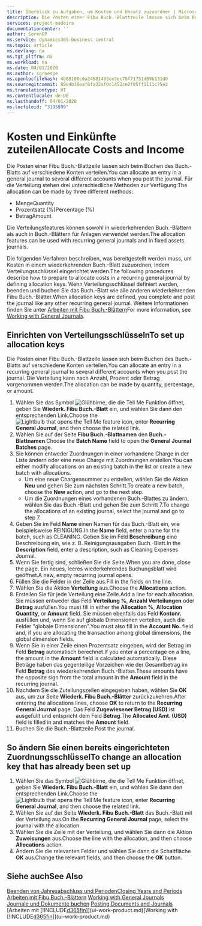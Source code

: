```yaml
---
title: Überblick zu Aufgaben, um Kosten und Umsatz zuzuordnen | Microsoft Docs
description: Die Posten einer Fibu Buch.-Blattzeile lassen sich beim Buchen des Buch.-Blatts auf verschiedene Konten verteilen.
services: project-madeira
documentationcenter: ''
author: SorenGP
ms.service: dynamics365-business-central
ms.topic: article
ms.devlang: na
ms.tgt_pltfrm: na
ms.workload: na
ms.date: 04/01/2020
ms.author: sgroespe
ms.openlocfilehash: 4b08100c6a24681485ce3ec76f71751d69b131d0
ms.sourcegitcommit: 88e4b30eaf6fa32af0c1452ce2f85ff1111c75e2
ms.translationtype: HT
ms.contentlocale: de-DE
ms.lasthandoff: 04/01/2020
ms.locfileid: "3195899"
---
```

# <a name="allocate-costs-and-income"></a><span data-ttu-id="e572d-103">Kosten und Einkünfte zuteilen</span><span class="sxs-lookup"><span data-stu-id="e572d-103">Allocate Costs and Income</span></span>
<span data-ttu-id="e572d-104">Die Posten einer Fibu Buch.-Blattzeile lassen sich beim Buchen des Buch.-Blatts auf verschiedene Konten verteilen.</span><span class="sxs-lookup"><span data-stu-id="e572d-104">You can allocate an entry in a general journal to several different accounts when you post the journal.</span></span> <span data-ttu-id="e572d-105">Für die Verteilung stehen drei unterschiedliche Methoden zur Verfügung:</span><span class="sxs-lookup"><span data-stu-id="e572d-105">The allocation can be made by three different methods:</span></span>

* <span data-ttu-id="e572d-106">Menge</span><span class="sxs-lookup"><span data-stu-id="e572d-106">Quantity</span></span>
* <span data-ttu-id="e572d-107">Prozentsatz (%)</span><span class="sxs-lookup"><span data-stu-id="e572d-107">Percentage (%)</span></span>
* <span data-ttu-id="e572d-108">Betrag</span><span class="sxs-lookup"><span data-stu-id="e572d-108">Amount</span></span>

<span data-ttu-id="e572d-109">Die Verteilungsfeatures können sowohl in wiederkehrenden Buch.-Blättern als auch in Buch.-Blättern für Anlagen verwendet werden.</span><span class="sxs-lookup"><span data-stu-id="e572d-109">The allocation features can be used with recurring general journals and in fixed assets journals.</span></span>
<!--You can also distribute the cost or revenue of a line to an intercompany partner when you post a sales or purchase document. When you post the document, a line will be posted in your general journal, and a corresponding line will be created in the intercompany outbox.-->

<span data-ttu-id="e572d-110">Die folgenden Verfahren beschreiben, was bereitgestellt werden muss, um Kosten in einem wiederkehrenden Buch.-Blatt zuzuordnen, indem Verteilungsschlüssel eingerichtet werden.</span><span class="sxs-lookup"><span data-stu-id="e572d-110">The following procedures describe how to prepare to allocate costs in a recurring general journal by defining allocation keys.</span></span> <span data-ttu-id="e572d-111">Wenn Verteilungsschlüssel definiert werden, beenden und buchen Sie das Buch.-Blatt wie alle anderen wiederkehrenden Fibu Buch.-Blätter.</span><span class="sxs-lookup"><span data-stu-id="e572d-111">When allocation keys are defined, you complete and post the journal like any other recurring general journal.</span></span> <span data-ttu-id="e572d-112">Weitere Informationen finden Sie unter [Arbeiten mit Fibu Buch.-Blättern](ui-work-general-journals.md)</span><span class="sxs-lookup"><span data-stu-id="e572d-112">For more information, see [Working with General Journals](ui-work-general-journals.md).</span></span>

## <a name="to-set-up-allocation-keys"></a><span data-ttu-id="e572d-113">Einrichten von Verteilungsschlüsseln</span><span class="sxs-lookup"><span data-stu-id="e572d-113">To set up allocation keys</span></span>
<span data-ttu-id="e572d-114">Die Posten einer Fibu Buch.-Blattzeile lassen sich beim Buchen des Buch.-Blatts auf verschiedene Konten verteilen.</span><span class="sxs-lookup"><span data-stu-id="e572d-114">You can allocate an entry in a recurring general journal to several different accounts when you post the journal.</span></span> <span data-ttu-id="e572d-115">Die Verteilung kann nach Anzahl, Prozent oder Betrag vorgenommen werden.</span><span class="sxs-lookup"><span data-stu-id="e572d-115">The allocation can be made by quantity, percentage, or amount.</span></span>
1. <span data-ttu-id="e572d-116">Wählen Sie das Symbol ![Glühbirne, die die Tell Me Funktion öffnet](media/ui-search/search_small.png "Sagen Sie mir, was Sie tun wollen"), geben Sie **Wiederk. Fibu Buch.-Blatt** ein, und wählen Sie dann den entsprechenden Link.</span><span class="sxs-lookup"><span data-stu-id="e572d-116">Choose the ![Lightbulb that opens the Tell Me feature](media/ui-search/search_small.png "Tell me what you want to do") icon, enter **Recurring General Journal**, and then choose the related link.</span></span>
2. <span data-ttu-id="e572d-117">Wählen Sie auf der Seite **Fibu Buch.-Blattnamen** den **Buch.-Blattnamen**.</span><span class="sxs-lookup"><span data-stu-id="e572d-117">Choose the **Batch Name** field to open the **General Journal Batches** page.</span></span>
3. <span data-ttu-id="e572d-118">Sie können entweder Zuordnungen in einer vorhandene Charge in der Liste ändern oder eine neue Charge mit Zuordnungen erstellen.</span><span class="sxs-lookup"><span data-stu-id="e572d-118">You can either modify allocations on an existing batch in the list or create a new batch with allocations.</span></span>
   * <span data-ttu-id="e572d-119">Um eine neue Chargennummer zu erstellen, wählen Sie die Aktion **Neu** und gehen Sie zum nächsten Schritt.</span><span class="sxs-lookup"><span data-stu-id="e572d-119">To create a new batch, choose the **New** action, and go to the next step.</span></span>
   * <span data-ttu-id="e572d-120">Um die Zuordnungen eines vorhandenen Buch.-Blattes zu ändern, wählen Sie das Buch.-Blatt und gehen Sie zum Schritt 7.</span><span class="sxs-lookup"><span data-stu-id="e572d-120">To change the allocations of an existing journal, select the journal and go to step 7.</span></span>    
4. <span data-ttu-id="e572d-121">Geben Sie im Feld **Name** einen Namen für das Buch.-Blatt ein, wie beispielsweise REINIGUNG.</span><span class="sxs-lookup"><span data-stu-id="e572d-121">In the **Name** field, enter a name for the batch, such as CLEANING.</span></span> <span data-ttu-id="e572d-122">Geben Sie im Feld **Beschreibung** eine Beschreibung ein, wie z. B. Reinigungsausgaben Buch.-Blatt.</span><span class="sxs-lookup"><span data-stu-id="e572d-122">In the **Description** field, enter a description, such as Cleaning Expenses Journal.</span></span>
5. <span data-ttu-id="e572d-123">Wenn Sie fertig sind, schließen Sie die Seite.</span><span class="sxs-lookup"><span data-stu-id="e572d-123">When you are done, close the page.</span></span> <span data-ttu-id="e572d-124">Ein neues, leeres wiederkehrendes Buchungsblatt wird geöffnet.</span><span class="sxs-lookup"><span data-stu-id="e572d-124">A new, empty recurring journal opens.</span></span>
6. <span data-ttu-id="e572d-125">Füllen Sie die Felder in der Zeile aus.</span><span class="sxs-lookup"><span data-stu-id="e572d-125">Fill in the fields on the line.</span></span>
7. <span data-ttu-id="e572d-126">Wählen Sie die Aktion **Verteilung** aus.</span><span class="sxs-lookup"><span data-stu-id="e572d-126">Choose the **Allocations** action.</span></span>
8. <span data-ttu-id="e572d-127">Erstellen Sie für jede Verteilung eine Zeile.</span><span class="sxs-lookup"><span data-stu-id="e572d-127">Add a line for each allocation.</span></span> <span data-ttu-id="e572d-128">Sie müssen entweder das Feld **Verteilung %**, **Anzahl Verteilungen** oder **Betrag** ausfüllen.</span><span class="sxs-lookup"><span data-stu-id="e572d-128">You must fill in either the **Allocation %**, **Allocation Quantity**, or **Amount** field.</span></span> <span data-ttu-id="e572d-129">Sie müssen ebenfalls das Feld **Kontonr.** ausfüllen und, wenn Sie auf globale Dimensionen verteilen, auch die Felder "globale Dimensionen".</span><span class="sxs-lookup"><span data-stu-id="e572d-129">You must also fill in the **Account No.** field and, if you are allocating the transaction among global dimensions, the global dimension fields.</span></span>
9. <span data-ttu-id="e572d-130">Wenn Sie in einer Zeile einen Prozentsatz eingeben, wird der Betrag im Feld **Betrag** automatisch berechnet.</span><span class="sxs-lookup"><span data-stu-id="e572d-130">If you enter a percentage on a line, the amount in the **Amount** field is calculated automatically.</span></span> <span data-ttu-id="e572d-131">Diese Beträge haben das gegenteilige Vorzeichen wie der Gesamtbetrag im Feld **Betrag** des wiederkehrenden Buch.-Blattes.</span><span class="sxs-lookup"><span data-stu-id="e572d-131">These amounts have the opposite sign from the total amount in the **Amount** field in the recurring journal.</span></span>
10. <span data-ttu-id="e572d-132">Nachdem Sie die Zuteilungszeilen eingegeben haben, wählen Sie **OK** aus, um zur Seite **Wiederk. Fibu Buch.-Blätter** zurückzukehren.</span><span class="sxs-lookup"><span data-stu-id="e572d-132">After entering the allocations lines, choose **OK** to return to the **Recurring General Journal** page.</span></span> <span data-ttu-id="e572d-133">Das Feld **Zugewiesener Betrag (USD)** ist ausgefüllt und entspricht dem Feld **Betrag**.</span><span class="sxs-lookup"><span data-stu-id="e572d-133">The **Allocated Amt. (USD)** field is filled in and matches the **Amount** field.</span></span>
11. <span data-ttu-id="e572d-134">Buchen Sie die Buch.-Blattzeile.</span><span class="sxs-lookup"><span data-stu-id="e572d-134">Post the journal.</span></span>

## <a name="to-change-an-allocation-key-that-has-already-been-set-up"></a><span data-ttu-id="e572d-135">So ändern Sie einen bereits eingerichteten Zuordnungsschlüssel</span><span class="sxs-lookup"><span data-stu-id="e572d-135">To change an allocation key that has already been set up</span></span>
1. <span data-ttu-id="e572d-136">Wählen Sie das Symbol ![Glühbirne, die die Tell Me Funktion öffnet](media/ui-search/search_small.png "Sagen Sie mir, was Sie tun wollen"), geben Sie **Wiederk. Fibu Buch.-Blatt** ein, und wählen Sie dann den entsprechenden Link.</span><span class="sxs-lookup"><span data-stu-id="e572d-136">Choose the ![Lightbulb that opens the Tell Me feature](media/ui-search/search_small.png "Tell me what you want to do") icon, enter **Recurring General Journal**, and then choose the related link.</span></span>
2. <span data-ttu-id="e572d-137">Wählen Sie auf der Seite **Wiederk. Fibu Buch.-Blatt** das Buch.-Blatt mit der Verteilung aus.</span><span class="sxs-lookup"><span data-stu-id="e572d-137">On the **Recurring General Journal** page, select the journal with the allocation.</span></span>
3. <span data-ttu-id="e572d-138">Wählen Sie die Zeile mit der Verteilung, und wählen Sie dann die Aktion **Zuweisungen** aus.</span><span class="sxs-lookup"><span data-stu-id="e572d-138">Choose the line with the allocation, and then choose **Allocations** action.</span></span>
4. <span data-ttu-id="e572d-139">Ändern Sie die relevanten Felder und wählen Sie dann die Schaltfläche **OK** aus.</span><span class="sxs-lookup"><span data-stu-id="e572d-139">Change the relevant fields, and then choose the **OK** button.</span></span>

## <a name="see-also"></a><span data-ttu-id="e572d-140">Siehe auch</span><span class="sxs-lookup"><span data-stu-id="e572d-140">See Also</span></span>
[<span data-ttu-id="e572d-141">Beenden von Jahresabschluss und Perioden</span><span class="sxs-lookup"><span data-stu-id="e572d-141">Closing Years and Periods</span></span>](year-close-years-periods.md)  
<span data-ttu-id="e572d-142">[Arbeiten mit Fibu Buch.-Blättern](ui-work-general-journals.md)  </span><span class="sxs-lookup"><span data-stu-id="e572d-142">[Working with General Journals](ui-work-general-journals.md)  </span></span>  
<span data-ttu-id="e572d-143">[Journale und Dokumente buchen](ui-post-documents-journals.md)  </span><span class="sxs-lookup"><span data-stu-id="e572d-143">[Posting Documents and Journals](ui-post-documents-journals.md)  </span></span>  
<span data-ttu-id="e572d-144">[Arbeiten mit [!INCLUDE[d365fin](includes/d365fin_md.md)]](ui-work-product.md)</span><span class="sxs-lookup"><span data-stu-id="e572d-144">[Working with [!INCLUDE[d365fin](includes/d365fin_md.md)]](ui-work-product.md)</span></span>
